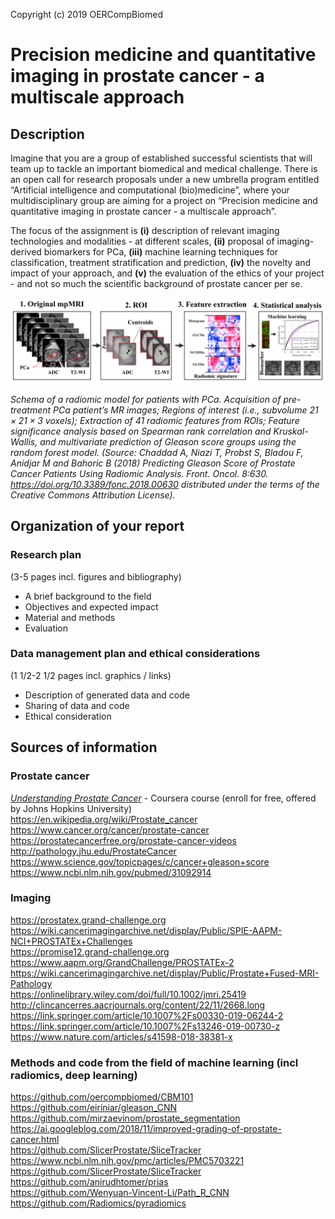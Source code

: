 Copyright (c) 2019 OERCompBiomed

# Precision medicine and quantitative imaging in prostate cancer - a multiscale approach




## Description
Imagine that you are a group of established successful scientists that will team up to tackle an important biomedical and medical challenge. There is an open call for research proposals under a new umbrella program entitled “Artificial intelligence and computational (bio)medicine”, where your multidisciplinary group are aiming for a project on “Precision medicine and quantitative imaging in prostate cancer - a multiscale approach”.

The focus of the assignment is **(i)** description of relevant imaging technologies and modalities - at different scales, **(ii)** proposal of imaging-derived biomarkers for PCa, **(iii)** machine learning techniques for classification, treatment stratification and prediction, **(iv)** the novelty and impact of your approach, and **(v)** the evaluation of the ethics of your project - and not so much the scientific background of prostate cancer per se.



![Radiomics image](./latex/chaddad_etal_2018_fig1.png)



_Schema of a radiomic model for patients with PCa. Acquisition of pre-treatment PCa patient’s MR images; Regions of interest (i.e., subvolume $21 \times 21 \times 3$ voxels); Extraction of 41 radiomic features from ROIs; Feature significance analysis based on Spearman rank correlation and Kruskal-Wallis, and multivariate
prediction of Gleason score groups using the random forest model. (Source: Chaddad A, Niazi T, Probst S, Bladou F, Anidjar M and Bahoric B (2018) Predicting Gleason Score of
Prostate Cancer Patients Using Radiomic Analysis.
Front. Oncol. 8:630. https://doi.org/10.3389/fonc.2018.00630 distributed under the terms of the Creative Commons Attribution License)._


## Organization of your report

### Research plan
(3-5 pages incl. figures and bibliography)
 - A brief background to the field
 - Objectives and expected impact
 - Material and methods
 - Evaluation

### Data management plan and ethical considerations
(1 1/2-2 1/2 pages incl. graphics / links)
 - Description of generated data and code
 - Sharing of data and code
 - Ethical consideration


## Sources of information

### Prostate cancer

[_Understanding Prostate Cancer_](https://www.coursera.org/learn/prostate-cancer) - Coursera course (enroll for free, offered by Johns Hopkins University)<br>
https://en.wikipedia.org/wiki/Prostate_cancer <br>
https://www.cancer.org/cancer/prostate-cancer <br>
https://prostatecancerfree.org/prostate-cancer-videos <br>
http://pathology.jhu.edu/ProstateCancer <br>
https://www.science.gov/topicpages/c/cancer+gleason+score <br>
https://www.ncbi.nlm.nih.gov/pubmed/31092914 <br>


### Imaging

https://prostatex.grand-challenge.org <br>
https://wiki.cancerimagingarchive.net/display/Public/SPIE-AAPM-NCI+PROSTATEx+Challenges <br>
https://promise12.grand-challenge.org <br>
https://www.aapm.org/GrandChallenge/PROSTATEx-2 <br>
https://wiki.cancerimagingarchive.net/display/Public/Prostate+Fused-MRI-Pathology <br>
https://onlinelibrary.wiley.com/doi/full/10.1002/jmri.25419 <br>
http://clincancerres.aacrjournals.org/content/22/11/2668.long <br>
https://link.springer.com/article/10.1007%2Fs00330-019-06244-2 <br>
https://link.springer.com/article/10.1007%2Fs13246-019-00730-z <br>
https://www.nature.com/articles/s41598-018-38381-x <br>




###  Methods and code from the field of machine learning (incl radiomics, deep learning)

https://github.com/oercompbiomed/CBM101 <br>
https://github.com/eiriniar/gleason_CNN <br>
https://github.com/mirzaevinom/prostate_segmentation <br>
https://ai.googleblog.com/2018/11/improved-grading-of-prostate-cancer.html <br>
https://github.com/SlicerProstate/SliceTracker <br>
https://www.ncbi.nlm.nih.gov/pmc/articles/PMC5703221 <br>
https://github.com/SlicerProstate/SliceTracker <br>
https://github.com/anirudhtomer/prias <br>
https://github.com/Wenyuan-Vincent-Li/Path_R_CNN <br>
https://github.com/Radiomics/pyradiomics <br>

